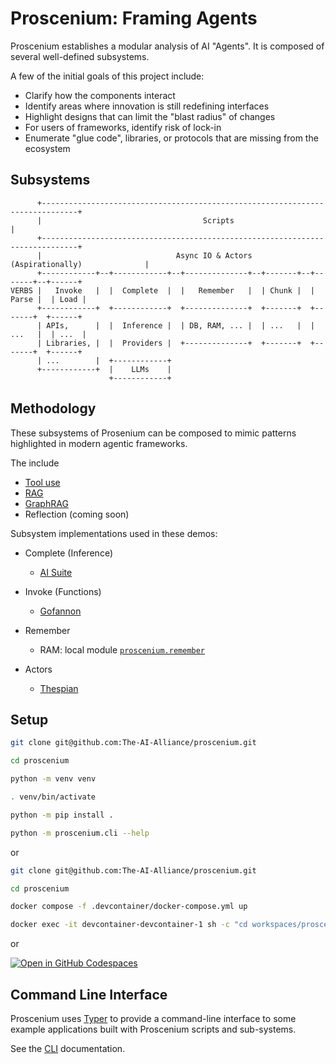 # Proscenium: Framing Agents

Proscenium establishes a modular analysis of AI "Agents".
It is composed of several well-defined subsystems.

A few of the initial goals of this project include:

- Clarify how the components interact
- Identify areas where innovation is still redefining interfaces
- Highlight designs that can limit the "blast radius" of changes
- For users of frameworks, identify risk of lock-in
- Enumerate "glue code", libraries, or protocols that are missing from the ecosystem

## Subsystems

```text
      +------------------------------------------------------------------------------+
      |                                    Scripts                                   |
      +------------------------------------------------------------------------------+
      |                              Async IO & Actors (Aspirationally)              |
      +------------+--+------------+--+--------------+--+-------+--+-------+--+------+
VERBS |   Invoke   |  |  Complete  |  |   Remember   |  | Chunk |  | Parse |  | Load |
      +------------+  +------------+  +--------------+  +-------+  +-------+  +------+
      | APIs,      |  |  Inference |  | DB, RAM, ... |  | ...   |  | ...   |  | ...  |
      | Libraries, |  |  Providers |  +--------------+  +-------+  +-------+  +------+
      | ...        |  +------------+
      +------------+  |    LLMs    |
                      +------------+
```

## Methodology

These subsystems of Prosenium can be composed to mimic
patterns highlighted in modern agentic frameworks.

The include

- [Tool use](./proscenium/scripts/tools/)
- [RAG](./proscenium/scripts/rag/)
- [GraphRAG](./proscenium/scripts/graph_rag/)
- Reflection (coming soon)

Subsystem implementations used in these demos:

- Complete (Inference)
  - [AI Suite](https://github.com/andrewyng/aisuite)
- Invoke (Functions)
  - [Gofannon](https://github.com/The-AI-Alliance/gofannon)
- Remember
  - RAM: local module [`proscenium.remember`](./proscenium/remember.py)

- Actors
  - [Thespian](https://thespianpy.com/)

## Setup

```bash
git clone git@github.com:The-AI-Alliance/proscenium.git

cd proscenium

python -m venv venv

. venv/bin/activate

python -m pip install .

python -m proscenium.cli --help
```

or

```bash
git clone git@github.com:The-AI-Alliance/proscenium.git

cd proscenium

docker compose -f .devcontainer/docker-compose.yml up

docker exec -it devcontainer-devcontainer-1 sh -c "cd workspaces/proscenium && python -m proscenium.cli --help"
```

or

[![Open in GitHub Codespaces](https://github.com/codespaces/badge.svg)](https://github.com/codespaces/new/The-AI-Alliance/proscenium)

## Command Line Interface

Proscenium uses [Typer](https://github.com/fastapi/typer) to provide
a command-line interface to some example applications built with
Proscenium scripts and sub-systems.

See the [CLI](./CLI.md) documentation.
